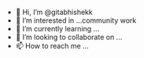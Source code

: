 - 👋 Hi, I’m @gitabhishekk
- 👀 I’m interested in ...community work
- 🌱 I’m currently learning ...
- 💞️ I’m looking to collaborate on ...
- 📫 How to reach me ...

<!---
gitabhishekk/gitabhishekk is a ✨ special ✨ repository because its `README.md` (this file) appears on your GitHub profile.
You can click the Preview link to take a look at your changes.
--->
